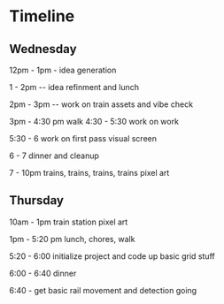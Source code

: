# Timeline

## Wednesday

12pm - 1pm - idea generation

1 - 2pm -- idea refinment and lunch

2pm - 3pm -- work on train assets and vibe check

3pm - 4:30 pm walk
4:30 - 5:30 work on work

5:30 - 6 work on first pass visual screen

6 - 7 dinner and cleanup

7 - 10pm trains, trains, trains, trains pixel art


## Thursday

10am - 1pm train station pixel art

1pm - 5:20 pm lunch, chores, walk

5:20 - 6:00 initialize project and code up basic grid stuff

6:00 - 6:40 dinner

6:40 - get basic rail movement and detection going


